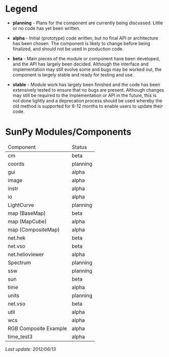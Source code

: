 # Legend
* **planning** - Plans for the component are currently being discussed. Little or no code has yet been written.
* **alpha** - Initial (prototype) code written, but no final API or architecture has been chosen. The component is likely to change before being finalized, and should not be used in production code.

* **beta** - Main pieces of the module or component have been developed, and the API has largely been decided. Although the interface and implementation may still evolve some and bugs may be worked out, the component is largely stable and ready for testing and use.

* **stable** - Module work has largely been finished and the code has been extensively tested to ensure that no bugs are present. Although changes may still be required to the implementation or API in the future, this is not done lightly and a deprecation process should be used whereby the old method is supported for 6-12 months to enable users to update their code.

# SunPy Modules/Components
<table>
<thead>
    <tr>
        <td>Component</td>
        <td>Status</td>
    </tr>
</thead>
<tbody>
    <tr>
        <td>cm</td>
        <td>beta</td>
    </tr>
    <tr>
        <td>coords</td>
        <td>planning</td>
    </tr>
    <tr>
        <td>gui</td>
        <td>alpha</td>
    </tr>
    <tr>
        <td>image</td>
        <td>alpha</td>
    </tr>
    <tr>
        <td>instr</td>
        <td>alpha</td>
    </tr>
    <tr>
        <td>io</td>
        <td>alpha</td>
    </tr>
    <tr>
        <td>LightCurve</td>
        <td>planning</td>
    <tr>
        <td>map (BaseMap)</td>
        <td>beta</td>
    </tr>
    <tr>
        <td>map (MapCube)</td>
        <td>alpha</td>
    </tr>
    <tr>
        <td>map (CompositeMap)</td>
        <td>alpha</td>
    </tr>
    <tr>
        <td>net.hek</td>
        <td>beta</td>
    </tr>
    <tr>
        <td>net.vso</td>
        <td>beta</td>
    </tr>
    <tr>
        <td>net.helioviewer</td>
        <td>alpha</td>
    </tr>
    <tr>
        <td>Spectrum</td>
        <td>planning</td>
    </tr>
    <tr>
        <td>ssw</td>
        <td>planning</td>
    </tr>
    <tr>
        <td>sun</td>
        <td>beta</td>
    </tr>
    <tr>
        <td>time</td>
        <td>alpha</td>
    </tr>
    <tr>
        <td>units</td>
        <td>planning</td>
    </tr>
    <tr>
        <td>net.vso</td>
        <td>beta</td>
    </tr>
    <tr>
        <td>util</td>
        <td>alpha</td>
    </tr>
    <tr>
        <td>wcs</td>
        <td>alpha</td>
    </tr>    
    <tr>
        <td>RGB Composite Example</td>
        <td>alpha</td>
    </tr>
    <tr>
        <td>time_test3</td>
        <td>alpha</td>
    </tr>
</tbody>
</table>

_Last update: 2012/06/13_
